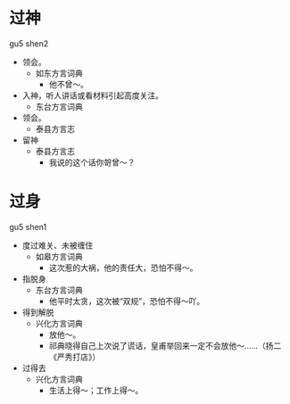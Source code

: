 # 过神
gu5 shen2
+ 领会。
  * 如东方言词典
    - 他不曾～。
+ 入神，听人讲话或看材料引起高度关注。
  * 东台方言词典
+ 领会。
  * 泰县方言志
+ 留神
  * 泰县方言志
    - 我说的这个话你哿曾～？

# 过身
gu5 shen1
+ 度过难关、未被缠住
  * 如皋方言词典
    - 这次惹的大祸，他的责任大，恐怕不得～。
+ 指脱身
  * 东台方言词典
    - 他平时太贪，这次被“双规”，恐怕不得～吖。
+ 得到解脱
  * 兴化方言词典
    - 放他～。
    - 祁典晓得自己上次说了谎话，皇甫举回来一定不会放他～……（扬二《严秀打店》）
+ 过得去
  * 兴化方言词典
    - 生活上得～；工作上得～。
